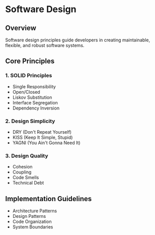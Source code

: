 # Software Design

## Overview

Software design principles guide developers in creating maintainable, flexible, and robust software systems.

## Core Principles

### 1. SOLID Principles

* Single Responsibility
* Open/Closed
* Liskov Substitution
* Interface Segregation
* Dependency Inversion

### 2. Design Simplicity

* DRY (Don't Repeat Yourself)
* KISS (Keep It Simple, Stupid)
* YAGNI (You Ain't Gonna Need It)

### 3. Design Quality

* Cohesion
* Coupling
* Code Smells
* Technical Debt

## Implementation Guidelines

* Architecture Patterns
* Design Patterns
* Code Organization
* System Boundaries


